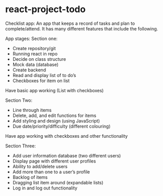 # react-project-todo
Checklist app:
An app that keeps a record of tasks and plan to complete/attend. It has many different features that include the following.

App stages:
Section one:
-	Create repository/git
-	Running react in repo
-	Decide on class structure
-	Mock data (database)
-	Create backend
-	Read and display list of to do’s
-	Checkboxes for item on list

Have basic app working (List with checkboxes)


Section Two:
-	Line through items
-	Delete, add, and edit functions for items
-	Add styling and design (using JavaScript)
-	Due date/priority/difficulty (different colouring)

Have app working with checkboxes and other functionality




Section Three: 
-	Add user information database (two different users)
-	Display page with different user profiles
-	Ability to add/delete users
-	Add more than one to a user’s profile
-	Backlog of items
-	Dragging list item around (expandable lists)
-	Log in and log out functionality

